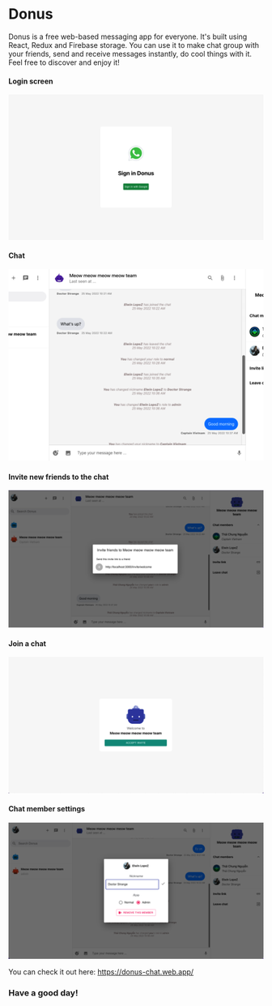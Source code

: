 # Donus

Donus is a free web-based messaging app for everyone. It's built using React, Redux and Firebase storage. You can use it to make chat group with your friends, send and receive messages instantly, do cool things with it. Feel free to discover and enjoy it!

#### Login screen

![Login screen](./src/assets/images/demoScreen_logIn.png)

#### Chat

![Chat](./src/assets/images/chat.png)

#### Invite new friends to the chat

![Invite new friends to the chat](./src/assets/images/invite-friend.png)

#### Join a chat

![Join a chat](./src/assets/images/inviteScreen.png)

#### Chat member settings

![Chat member settings](./src/assets/images/change-role.png)

You can check it out here: https://donus-chat.web.app/

### **Have a good day!**
